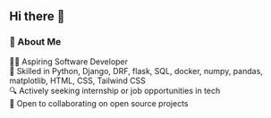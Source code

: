 ## Hi there 👋

### 👋 About Me

🧑‍💻 Aspiring Software Developer<br> 
🌟 Skilled in Python, Django, DRF, flask, SQL, docker, numpy, pandas, matplotlib, HTML, CSS, Tailwind CSS<br> 
🔍 Actively seeking internship or job opportunities in tech<br>
🤝 Open to collaborating on open source projects<br>


<!--
**trucodd/trucodd** is a ✨ _special_ ✨ repository because its `README.md` (this file) appears on your GitHub profile.

Here are some ideas to get you started:

- 🔭 I’m currently working on ...
- 🌱 I’m currently learning ...
- 👯 I’m looking to collaborate on ...
- 🤔 I’m looking for help with ...
- 💬 Ask me about ...
- 📫 How to reach me: ...
- 😄 Pronouns: ...
- ⚡ Fun fact: ...
-->
